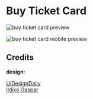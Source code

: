 # Buy Ticket Card

![buy ticket card preview](https://user-images.githubusercontent.com/67356291/129413834-e093d3da-3cb7-4a37-a28b-a30125525eb5.png)

![buy ticket card mobile preview](https://user-images.githubusercontent.com/67356291/129413877-5a2fda2f-0210-4e0d-ae74-a41eefa8ed8c.png)

## Credits

**design:**

[UIDesignDaily](https://www.uidesigndaily.com/posts/studio-buy-ticket-card-day-1419)
<br/>
[Ildiko Gaspar](https://twitter.com/Ildiesign)
